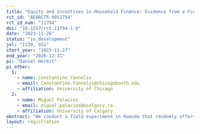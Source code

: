 ```yaml
---
title: "Equity and Incentives in Household Finance: Evidence from a Field Experiment in Rwanda"
rct_id: "AEARCTR-0011794"
rct_id_num: "11794"
doi: "10.1257/rct.11794-1.0"
date: "2023-11-26"
status: "in_development"
jel: "I220, G52"
start_year: "2023-11-27"
end_year: "2026-12-31"
pi: "Daniel Herbst"
pi_other:
  1:
    - name: Constantine Yannelis
    - email: Constantine.Yannelis@chicagobooth.edu
    - affiliation: University of Chicago
  2:
    - name: Miguel Palacios
    - email: miguel.palacios@ucalgary.ca
    - affiliation: University of Calgary
abstract: "We conduct a field experiment in Rwanda that randomly offers individuals different monthly payment obligations (debt) in exchange for pledging varying shares of their future incomes (equity). Our experimental design identifies selection and treatment effects across both debt and equity dimensions of the experimental offers. Specifically, we randomly offer enrollees in income-share agreements (ISAs) the opportunity to lower their pledged income shares by 4 or 8 percentage points in exchange for flat monthly fees ranging from 1000 to 20,000 Rwandan francs. To identify moral hazard, we estimate the treatment effect of accepting a contract with a lower income-share obligation, using contract offers as instruments. To identify adverse selection, we compare individuals who received different menus of offers but ultimately pledged the same income share. Estimating treatment effects and selection patterns in earnings, repayment, and risk factors enables us to quantify the welfare losses associated with information asymmetries in equity-like contracts and identify market failures in household financing."
layout: registration
---
```



